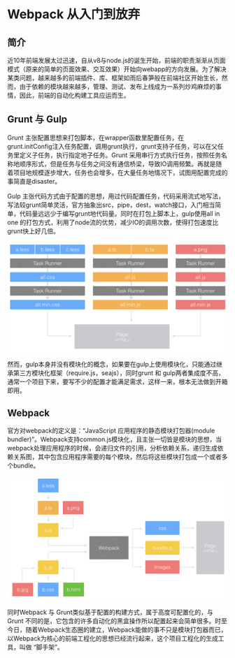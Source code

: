 # Webpack 从入门到放弃
## 简介
近10年前端发展太过迅速，自从v8与node.js的诞生开始，前端的职责渐渐从页面模式（原来的简单的页面效果、交互效果）开始向webapp的方向发展。为了解决某类问题，越来越多的前端插件、库、框架如雨后春笋般在前端社区开始生长，然而，由于依赖的模块越来越多，管理、测试、发布上线成为一系列炒鸡麻烦的事情，因此，前端的自动化构建工具应运而生。

## Grunt 与 Gulp
Grunt 主张配置思想来打包脚本，在wrapper函数里配置任务，在grunt.initConfig注入任务配置，调用grunt执行，grunt支持子任务，可以在父任务里定义子任务，执行指定地子任务。Grunt 采用串行方式执行任务，按照任务名称地顺序形式，但是任务与任务之间没有通信桥梁，导致IO调用频繁。再就是随着项目地规模逐步增大，任务也会增多，在大量任务地情况下，试图用配置完成的事简直是disaster。

Gulp 主张代码方式由于配置的思想，用过代码配置任务，代码采用流式地写法，写法较grunt简单灵活，官方抽象出src，pipe，dest，watch接口，入门相当简单，代码量远远少于编写grunt地代码量。同时在打包上脚本上，gulp使用all in one 的打包方式，利用了node流的优势，减少IO的调用次数，使得打包速度比grunt快上好几倍。

![image](./gulp-workflow.png)

然而，gulp本身并没有模块化的概念，如果要在gulp上使用模块化，只能通过继承第三方模块化框架（require.js，seajs），同时grunt 和 gulp两者集成度不高，通常一个项目下来，要写不少的配置才能满足需求，这样一来，根本无法做到开箱即用。

## Webpack
官方对webpack的定义是：“JavaScript 应用程序的静态模块打包器(module bundler)”。Webpack支持common.js模块化，且主张一切皆是模块的思想，当webpack处理应用程序的时候，会递归文件的引用，分析依赖关系，递归生成依赖关系图，其中包含应用程序需要的每个模块，然后将这些模块打包成一个或者多个bundle。

![image](./webpack-workflow.png)

同时Webpack 与 Grunt类似基于配置的构建方式，属于高度可配置化的，与 Grunt 不同的是，它包含的许多自动化的黑盒操作所以配置起来会简单很多。时至今日，随着Webpack生态圈的建立，Webpack能做的事不只是模块打包器而已，以Webpack为核心的前端工程化的思想已经流行起来，这个项目工程化的生成工具，叫做 “脚手架”。